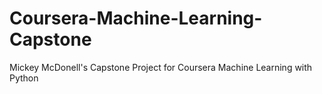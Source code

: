 # Coursera-Machine-Learning-Capstone
Mickey McDonell's Capstone Project for Coursera Machine Learning with Python
